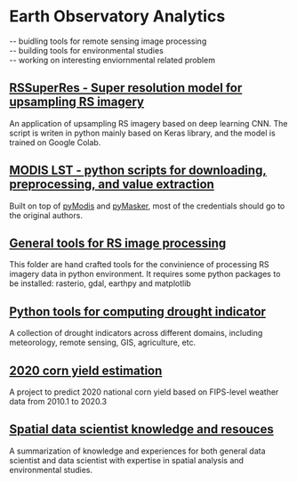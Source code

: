 # Earth Observatory Analytics
-- buidling tools for remote sensing image processing <br>
-- building tools for environmental studies <br>
-- working on interesting enviornmental related problem <br>

## [RSSuperRes - Super resolution model for upsampling RS imagery](https://github.com/ramenwang/earth-analytics/tree/master/RSSupperRes)

An application of upsampling RS imagery based on deep learning CNN. The script is writen in python mainly based on Keras library, and the model is trained on Google Colab.

## [MODIS LST - python scripts for downloading, preprocessing, and value extraction](https://github.com/ramenwang/earth-analytics/tree/master/MODIS_LST)

Built on top of [pyModis](http://www.pymodis.org/) and [pyMasker](https://pypi.org/project/pymasker/), most of the credentials should go to the original authors. 

## [General tools for RS image processing](https://github.com/ramenwang/earth-analytics/tree/master/general_tools)

This folder are hand crafted tools for the convinience of processing RS imagery data in python environment. It requires some python packages to be installed: rasterio, gdal, earthpy and matplotlib


## [Python tools for computing drought indicator](https://github.com/ramenwang/earth-analytics/tree/master/drought_indicator)

A collection of drought indicators across different domains, including meteorology, remote sensing, GIS, agriculture, etc.


## [2020 corn yield estimation](https://github.com/ramenwang/earth-analytics/tree/master/2020_corn_yield_prediction)

A project to predict 2020 national corn yield based on FIPS-level weather data from 2010.1 to 2020.3


## [Spatial data scientist knowledge and resouces](https://github.com/ramenwang/data-science-hub/tree/master/ds_knowledge)

A summarization of knowledge and experiences for both general data scientist and data scientist with expertise in spatial analysis and environmental studies.
